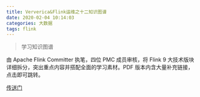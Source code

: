 ```yaml
---
title: Ververica&Flink运维之十二知识图谱
date: 2020-02-04 10:14:03
categories: 大数据
tags: flink
---
```


> 学习知识图谱

<!-- more -->

由 Apache Flink Committer 执笔，四位 PMC 成员审核，将 Flink 9 大技术版块详细拆分，突出重点内容并搭配全面的学习素材。PDF 版本内含大量补充链接，点击即可跳转。

[传送门](https://files.alicdn.com/tpsservice/7ee4adfd0d54825bb3404133b0f25a0d.pdf)